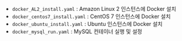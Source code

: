 - `docker_AL2_install.yaml` : Amazon Linux 2 인스턴스에 Docker 설치
- `docker_centos7_install.yaml` : CentOS 7 인스턴스에 Docker 설치
- `docker_ubuntu_install.yaml` : Ubuntu 인스턴스에 Docker 설치
- `docker_mysql_run.yaml` : MySQL 컨테이너 실행 및 설정
